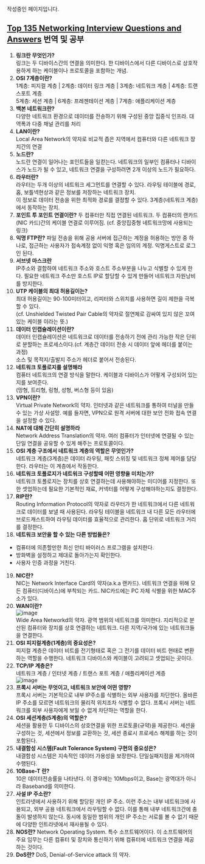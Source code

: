 작성중인 페이지입니다.  
## [Top 135 Networking Interview Questions and Answers](https://www.guru99.com/networking-interview-questions.html) 번역 및 공부

1. **링크란 무엇인가?**  
  링크는 두 디바이스간의 연결을 의미한다. 한 디바이스에서 다른 디바이스로 상호작용하게 하는 케이블이나 프로토콜을 포함하는 개념.  
2. **OSI 7계층이란?**  
  1계층: 피지컬 계층 | 2계층: 데이터 링크 계층 | 3계층: 네트워크 계층 | 4계층: 트랜스포트 계층  
  5계층: 세션 계층 | 6계층: 프레젠테이션 계층 | 7계층: 애플리케이션 계층  
3. **백본 네트워크란?**  
  다양한 네트워크 환경으로 데이터를 전송하기 위해 구성된 중앙 집중식 인프라. 대역폭과 다중 채널 관리를 처리  
4. **LAN이란?**  
  Local Area Network의 약자로 비교적 좁은 지역에서 컴퓨터와 다른 네트워크 장치간의 연결  
5. **노드란?**  
  노드란 연결이 일어나는 포인트들을 일컫는다. 네트워크의 일부인 컴퓨터나 디바이스가 노드가 될 수 있고, 네트워크 연결을 구성하려면 2개 이상의 노드가 필요하다.  
6. **라우터란?**  
  라우터는 두개 이상의 네트워크 세그먼트를 연결할 수 있다. 라우팅 테이블에 경로, 홉, 보틀넥현상과 같은 정보를 저장하는 네트워크 장치.  
  이 정보로 데이터 전송을 위한 최적화 경로를 결정할 수 있다. 3계층(네트워크 계층)에서 동작하는 장치.
7. **포인트 투 포인트 연결이란?**
  두 컴퓨터만 직접 연결된 네트워크. 두 컴퓨터의 랜카드(NIC 카드)간의 케이블 연결로 이루어짐. (cf. 중앙집중형 네트워크망에 사용되는 링크)
8. **익명 FTP란?**
  파일 전송을 위해 공용 서버에 접근하는 계정을 허용하는 방안 중 하나로, 접근하는 사용자가 접속계정 없이 익명 혹은 임의의 계정. 익명게스트로 로그인 된다.  
9. **서브넷 마스크란**  
  IP주소와 결합하여 네트워크 주소와 호스트 주소부분을 나누고 식별할 수 있게 한다. 필요한 네트워크 주소만 호스트 IP로 할당할 수 있게 만들어 네트워크 자원낭비를 방지한다.  
10. **UTP 케이블의 최대 허용길이는?**  
  최대 허용길이는 90-100미터이고, 리피터와 스위치를 사용하면 길이 제한을 극복할 수 있다.  
  (cf. Unshielded Twisted Pair Cable의 약자로 절연체로 감싸여 있지 않은 꼬여 있는 케이블 이라는 뜻.)  
11. **데이터 인캡슐레이션이란?**  
  데이터 인캡슐레이션은 네트워크로 데이터를 전송하기 전에 관리 가능한 작은 단위로 분할하는 프로세스이다.(cf. 계층간 데이터 전송 시 데이터 앞에 헤더를 붙이는 과정)  
  소스 및 목적지/출발지 주소가 헤더로 붙어서 전송된다.  
12. **네트워크 토폴로지를 설명해라**  
  컴퓨터 네트워크의 연결 방식을 말한다.  케이블과 디바이스가 어떻게 구성되어 있는지를 보여준다.  
  (망형, 트리형, 링형, 성형, 버스형 등이 있음)  
13. **VPN이란?**  
  Virtual Private Network의 약자. 인터넷과 같은 네트워크를 통하여 터널을 만들 수 있는 가상 사설망. 예를 들자면, VPN으로 원격 서버에 대한 보안 전화 접속 연결을 설정할 수 있다.  
14. **NAT에 대해 간단히 설명하라**  
  Network Address Translation의 약자. 여러 컴퓨터가 인터넷에 연결될 수 있는 단일 연결을 공유할 수 있게 해주는 프로토콜이다.  
15. **OSI 계층 구조에서 네트워크 계층의 역할은 무엇인가?**  
  네트워크 계층(3계층)은 데이터 라우팅, 패킷 스위칭 및 네트워크 정체 제어를 담당한다. 라우터는 이 계층에서 작동한다.  
16. **네트워크 토폴로지가 네트워크 구성할때 어떤 영향을 미치는가?**  
  네트워크 토폴로지는 장치를 상호 연결하는데 사용해야하는 미디어를 지정한다. 또한 셋업하는데 필요한 기본적인 재료, 커넥터를 어떻게 구성해야하는지도 결정한다.  
17. **RIP란?**  
  Routing Information Protocol의 약자로 라우터가 한 네트워크에서 다른 네트워크로 데이터를 보낼 때 사용된다. 라우팅 테이블을 네트워크 내 다른 모든 라우터에 브로드캐스트하여 라우팅 데이터를 효율적으로 관리한다. 홉 단위로 네트워크 거리를 결정한다.  
18. **네트워크 보안을 할 수 있는 다른 방법들은?**  
  * 컴퓨터에 의존할만한 최신 안티 바이러스 프로그램을 설치한다. 
  * 방화벽을 설정하고 제대로 돌아가는지 확인한다. 
  * 사용자 인증 과정을 거친다. 
19. **NIC란?**  
  NIC는 Network Interface Card의 약자(a.k.a 랜카드). 네트워크 연결을 위해 모든 컴퓨터(디바이스)에 부착되는 카드. NIC카드에는 PC 자체 식별을 위한 MAC주소가 있다.
20. **WAN이란?**  
  ![image](https://www.guru99.com/images/2/041720_1134_Top135Netwo4.png)  
  Wide Area Networkd의 약자. 광역 범위의 네트워크를 의미한다. 지리적으로 분산된 컴퓨터와 장치를 상호 연결하는 네트워크. 다른 지역/국가에 있는 네트워크들을 연결한다.
21. **OSI 피지컬계층(1계층)의 중요성은?**  
  피지컬 계층은 데이터 비트를 전기형태로 혹은 그 전기를 데이터 비트 현태로 변환하는 역할을 수행한다. 네트워크 디바이스와 케이블이 고려되고 셋업되는 곳이다.
22. **TCP/IP 계층은?**  
  네트워크 계층 / 인터넷 계층 / 트랜스 포트 계층 / 애플리케이션 계층  
  ![image](https://www.guru99.com/images/2/041720_1134_Top135Netwo5.png)  
23. **프록시 서버는 무엇이고, 네트워크 보안에 어떤 영향?**  
  프록시 서버는 기본적으로 내부 IP주소를 식별하는 외부 사용자를 차단한다. 올바른 IP 주소를 모르면 네트워크의 물리적 위치조차 식별할 수 없다. 프록시 서버는 네트워크를 외부 사용자에게 보일 수 없게 차단하는 역할을 한다.
24. **OSI 세션계층(5계층)의 역할은?**  
  세션을 활용한 두 디바이스의 상호연결을 위한 프로토콜(규약)을 제공한다. 세션을 구성하는 것, 세션에서 정보를 교환하는 것, 세션 종료시 프로세스 해제를 하는 것이 포함된다.
25. **내결함성 시스템(Fault Tolerance System) 구현의 중요성은?**  
  내결함성 시스템은 지속적인 데이터 가용성을 보장한다. 단일실패지점을 제거하여 수행된다.  
26. **10Base-T 란?**  
  10은 데이터전송률을 나타낸다. 이 경우에는 10Mbps이고, Base는 광역대가 아니라 Baseband를 의미한다.
27. **사설 IP 주소란?**  
  인트라넷에서 사용하기 위해 할당된 개인 IP 주소. 이런 주소는 내부 네트워크에 사용되고, 외부 공용 네트워크에서 라우팅할 수 없다. 이를 통해 내부 네트워크간에 충돌이 발생하지 않는다. 동시에 동일한 범위의 개인 IP 주소는 서로를 볼 수 없기 때문에 다양한 인트라넷에서 재사용될 수 있다.
28. **NOS란?**
  Network Operating System. 특수 소프트웨어이다. 이 소프트웨어의 주요 임무는 다른 컴퓨터 및 장치와 통신하기 위해 컴퓨터에 네트워크 연결을 제공하는 것이다.
29. **DoS란?**
  DoS, Denial-of-Service attack 의 약자. 
